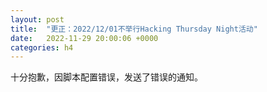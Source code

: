 ```yaml
---
layout: post
title:  "更正：2022/12/01不举行Hacking Thursday Night活动"
date:   2022-11-29 20:00:06 +0000
categories: h4
---
```

十分抱歉，因脚本配置错误，发送了错误的通知。
